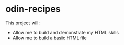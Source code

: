 # odin-recipes

This project will:
- Allow me to build and demonstrate my HTML skills
- Allow me to build a basic HTML file
